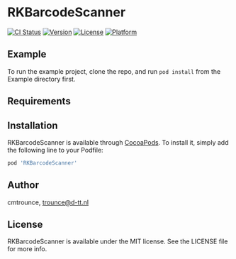 # RKBarcodeScanner

[![CI Status](http://img.shields.io/travis/cmtrounce/RKBarcodeScanner.svg?style=flat)](https://travis-ci.org/cmtrounce/RKBarcodeScanner)
[![Version](https://img.shields.io/cocoapods/v/RKBarcodeScanner.svg?style=flat)](http://cocoapods.org/pods/RKBarcodeScanner)
[![License](https://img.shields.io/cocoapods/l/RKBarcodeScanner.svg?style=flat)](http://cocoapods.org/pods/RKBarcodeScanner)
[![Platform](https://img.shields.io/cocoapods/p/RKBarcodeScanner.svg?style=flat)](http://cocoapods.org/pods/RKBarcodeScanner)

## Example

To run the example project, clone the repo, and run `pod install` from the Example directory first.

## Requirements

## Installation

RKBarcodeScanner is available through [CocoaPods](http://cocoapods.org). To install
it, simply add the following line to your Podfile:

```ruby
pod 'RKBarcodeScanner'
```

## Author

cmtrounce, trounce@d-tt.nl

## License

RKBarcodeScanner is available under the MIT license. See the LICENSE file for more info.
